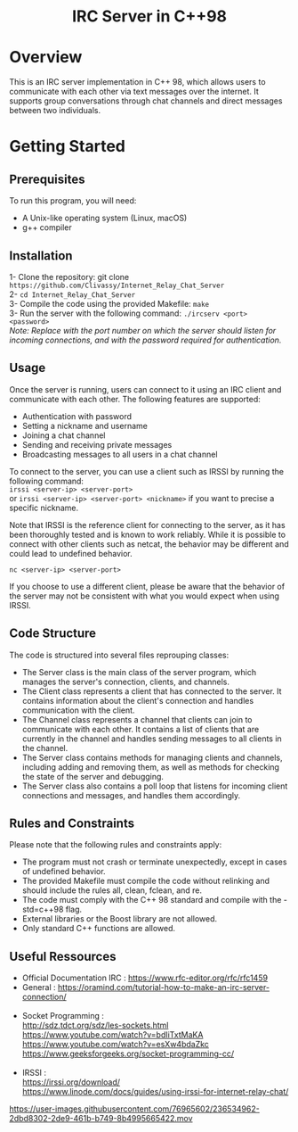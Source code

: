 <h1 align="center">IRC Server in C++98</h1>

# Overview
This is an IRC server implementation in C++ 98, which allows users to communicate with each other via text messages over the internet. It supports group conversations through chat channels and direct messages between two individuals.

# Getting Started

## Prerequisites
To run this program, you will need:

- A Unix-like operating system (Linux, macOS)<br>
- g++ compiler

## Installation
1- Clone the repository: git clone ``https://github.com/Clivassy/Internet_Relay_Chat_Server``<br>
2- ``cd Internet_Relay_Chat_Server`` <br>
3- Compile the code using the provided Makefile: ``make``<br>
3- Run the server with the following command: ``./ircserv <port> <password>`` <br>
<i>Note: Replace <port> with the port number on which the server should listen for incoming connections, and <password> with the password required for authentication.</i><br>

## Usage
Once the server is running, users can connect to it using an IRC client and communicate with each other. The following features are supported:<br>

- Authentication with password
- Setting a nickname and username
- Joining a chat channel
- Sending and receiving private messages
- Broadcasting messages to all users in a chat channel

To connect to the server, you can use a client such as IRSSI by running the following command:<br>
`` irssi <server-ip> <server-port> `` <br>
or `` irssi <server-ip> <server-port> <nickname> `` if you want to precise a specific nickname.

Note that IRSSI is the reference client for connecting to the server, as it has been thoroughly tested and is known to work reliably. 
While it is possible to connect with other clients such as netcat, the behavior may be different and could lead to undefined behavior.<br>

``nc <server-ip> <server-port>``

If you choose to use a different client, please be aware that the behavior of the server may not be consistent 
with what you would expect when using IRSSI.

## Code Structure

The code is structured into several files reprouping classes:<br>
- The Server class is the main class of the server program, which manages the server's connection, clients, and channels.<br>
- The Client class represents a client that has connected to the server. It contains information about the client's connection and handles communication with the client.<br>
- The Channel class represents a channel that clients can join to communicate with each other. It contains a list of clients that are currently in the channel and handles sending messages to all clients in the channel.<br>
- The Server class contains methods for managing clients and channels, including adding and removing them, as well as methods for checking the state of the server and debugging.<br>
- The Server class also contains a poll loop that listens for incoming client connections and messages, and handles them accordingly.<br>

## Rules and Constraints

Please note that the following rules and constraints apply:<br>

- The program must not crash or terminate unexpectedly, except in cases of undefined behavior.<br>
- The provided Makefile must compile the code without relinking and should include the rules all, clean, fclean, and re.<br>
- The code must comply with the C++ 98 standard and compile with the -std=c++98 flag.<br>
- External libraries or the Boost library are not allowed.<br>
- Only standard C++ functions are allowed.<br>

## Useful Ressources 

- Official Documentation IRC : <https://www.rfc-editor.org/rfc/rfc1459><br>
- General : <https://oramind.com/tutorial-how-to-make-an-irc-server-connection/> <br><br>
- Socket Programming : <br>
<http://sdz.tdct.org/sdz/les-sockets.html><br>
<https://www.youtube.com/watch?v=bdIiTxtMaKA><br>
<https://www.youtube.com/watch?v=esXw4bdaZkc><br>
<https://www.geeksforgeeks.org/socket-programming-cc/><br><br>
- IRSSI :<br>
<https://irssi.org/download/> <br>
<https://www.linode.com/docs/guides/using-irssi-for-internet-relay-chat/>




https://user-images.githubusercontent.com/76965602/236534962-2dbd8302-2de9-461b-b749-8b4995665422.mov

